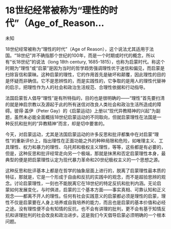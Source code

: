 # 18世纪经常被称为“理性的时代”（Age_of_Reason...

未知

18世纪经常被称为“理性的时代”（Age of Reason），这个说法尤其适用于法国。“18世纪”并不确指那个世纪的100年，而是一个时期或时代的概念，所以有“长18世纪”的说法（long 18th century, 1685-1815），也称为启蒙时代。称这个时期为“理性”或“启蒙”是因为当时的哲学趋势强调理性优于迷信和偏见，而启蒙是扫除盲信和蒙昧。这种启蒙的理性，它的作用首先是破坏和颠覆，因此理性的目的是怀疑而非确信。它不是思辨性的，而是实践性的，它争取的是用人的理性代替神的启示，把理性作为人的社会和政治生活规范、合理性依据和行动指导。

法国启蒙哲人倡导“理性”是有所特指的，目的也是很明确的——“理性”首先要扫清的就是神启宗教以及源起于此的所有迷信对改良人类社会和政治生活所造成的障碍。彼得·盖伊（Peter Gay）的《启蒙运动》上册以“现代异教精神的兴起”为副题，虽然未必能全面概括18世纪启蒙运动的不同取向，但就启蒙理性在法国是一种反抗和批判的“异教精神”而言，却是切中要害的。

今天，对启蒙运动，尤其是法国启蒙运动的许多反思和批评都集中在对启蒙“理性”的重新评价上，指出理性在正面功能之外的种种局限和危险，如唯理主义、工具理性、权力和暴力的理性、乌托邦和极权主义理性，等等，这些都是有必要的，但是，这种反思和批评经常走向另一个极端，那就是抹黑和否定启蒙理性本身，最典型的便是把启蒙理性认定为现代暴力革命和20世纪极权主义的一个思想之源。

这种反思和批评基本上都是在哲学的抽象层面上进行的，脱离了启蒙理性最本质的特征，那就是，它是一个形成于自由和反抗的实践中的观念，而不是超验思辨的观念。讨论启蒙理性，一刻也不能脱离它在18世纪的特定反抗和批判内涵。无论启蒙如何发展变化，与时俱进，启蒙的三个基本方面——事实真相、可靠认知和正义观念——都离不开人的理性。任何有社会实践意义的启蒙都必须是理性的启蒙，理性不仅是启蒙要在人身上培养或自我培养的能力，而且也是启蒙的基本价值和必经之途。没有理性便不会有知情的反抗，也不会有讲理的批判，更不会有基于知情反抗和讲理批判的社会改良和政治进步。这是我们今天倡导启蒙必须明确的一个根本问题。